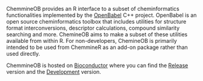 ChemmineOB provides an R interface to a subset of cheminformatics functionalities implemented by the [OpenBabel](http://openbabel.org) C++ project. OpenBabel is an open source cheminformatics toolbox that includes utilities for structure format interconversions, descriptor calculations, compound similarity searching and more. ChemineOB aims to make a subset of these utilities available from within R. For non-developers, ChemineOB is primarily intended to be used from ChemmineR as an add-on package rather than used directly.

ChemmineOB is hosted on [Bioconductor](http://www.bioconductor.org) where you can find the 
[Release](https://www.bioconductor.org/packages/release/bioc/html/ChemmineOB.html) version and the 
[Development](http://www.bioconductor.org/packages/devel/bioc/html/ChemmineOB.html) version.
